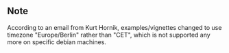 ## Note
According to an email from Kurt Hornik, examples/vignettes changed to use timezone 
"Europe/Berlin" rather than "CET", 
which is not supported any more on specific debian machines.





  